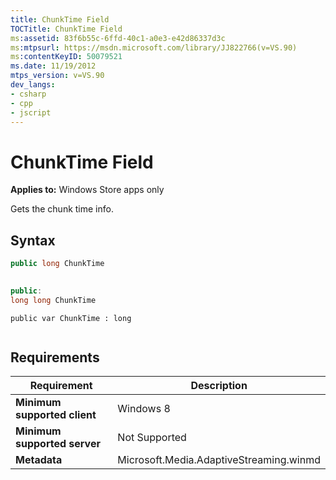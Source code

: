 ```yaml
---
title: ChunkTime Field
TOCTitle: ChunkTime Field
ms:assetid: 83f6b55c-6ffd-40c1-a0e3-e42d86337d3c
ms:mtpsurl: https://msdn.microsoft.com/library/JJ822766(v=VS.90)
ms:contentKeyID: 50079521
ms.date: 11/19/2012
mtps_version: v=VS.90
dev_langs:
- csharp
- cpp
- jscript
---
```


# ChunkTime Field

**Applies to:** Windows Store apps only

Gets the chunk time info.

## Syntax

```csharp
public long ChunkTime
 
```

```cpp
public:
long long ChunkTime
```

```jscript
public var ChunkTime : long
 
```

## Requirements

|Requirement|Description|
|--- |--- |
|**Minimum supported client**|Windows 8|
|**Minimum supported server**|Not Supported|
|**Metadata**|Microsoft.Media.AdaptiveStreaming.winmd|
